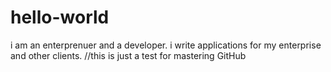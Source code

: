 # hello-world
i am an enterprenuer and a developer. i write applications for my enterprise and other clients.
//this is just a test for mastering GitHub
